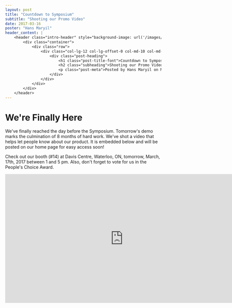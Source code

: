 ```yaml
---
layout: post
title: "Countdown to Symposium"
subtitle: "Shooting our Promo Video"
date: 2017-03-16
poster: "Hans Maryil"
header_content: |
    <header class="intro-header" style="background-image: url('/images/background/bg_21.jpg')">
        <div class="container">
            <div class="row">
                <div class="col-lg-12 col-lg-offset-0 col-md-10 col-md-offset-1">
                    <div class="post-heading">
                        <h1 class="post-title-font">Countdown to Symposium</h1>
                        <h2 class="subheading">Shooting our Promo Video</h2>
                        <p class="post-meta">Posted by Hans Maryil on March 16, 2017</p>
                    </div>
                </div>
            </div>
        </div>
    </header>
---
```


# We're Finally Here

We've finally reached the day before the Symposium.  Tomorrow's demo marks the culmination of 8 months of hard work. We've shot a video that helps let people know about our product.  It is embedded below and will be posted on our home page for easy access soon!

Check out our booth (#14) at Davis Centre, Waterloo, ON, tomorrow, March, 17th, 2017 between 1 and 5 pm.  Also, don't forget to vote for us in the People's Choice Award.

<div class="videoWrapper"><iframe class="center-block border2" width="760" height="415" src="https://www.youtube.com/embed/A3Bob591aWs" frameborder="0" allowfullscreen></iframe></div>

